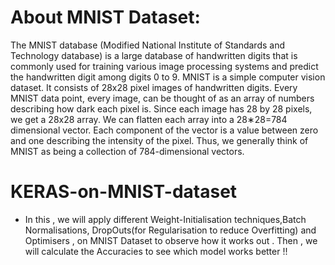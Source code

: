
# About MNIST Dataset:
The MNIST database (Modified National Institute of Standards and Technology database) is a large database of handwritten digits that is commonly used for training various image processing systems and predict the handwritten digit among digits 0 to 9.
MNIST is a simple computer vision dataset. It consists of 28x28 pixel images of handwritten digits.
Every MNIST data point, every image, can be thought of as an array of numbers describing how dark each pixel is.
Since each image has 28 by 28 pixels, we get a 28x28 array. We can flatten each array into a 28∗28=784 dimensional vector. Each component of the vector is a value between zero and one describing the intensity of the pixel. Thus, we generally think of MNIST as being a collection of 784-dimensional vectors.
# KERAS-on-MNIST-dataset
- In this , we will apply different Weight-Initialisation techniques,Batch Normalisations, DropOuts(for Regularisation to reduce Overfitting) and Optimisers , on MNIST Dataset to observe how it works out . Then , we will calculate the Accuracies to see which model works better !!
